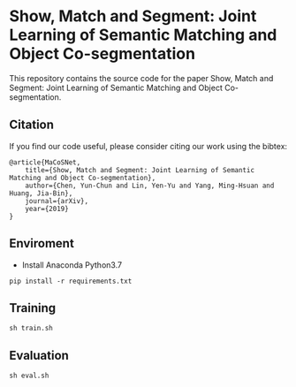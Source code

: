 # Show, Match and Segment: Joint Learning of Semantic Matching and Object Co-segmentation

This repository contains the source code for the paper Show, Match and Segment: Joint Learning of Semantic Matching and Object Co-segmentation.

## Citation
If you find our code useful, please consider citing our work using the bibtex:
```
@article{MaCoSNet,
    title={Show, Match and Segment: Joint Learning of Semantic Matching and Object Co-segmentation},
    author={Chen, Yun-Chun and Lin, Yen-Yu and Yang, Ming-Hsuan and Huang, Jia-Bin},
    journal={arXiv},
    year={2019}
}
```

## Enviroment
 - Install Anaconda Python3.7
 
``` 
pip install -r requirements.txt
```

## Training
 
``` 
sh train.sh
```


## Evaluation
 
``` 
sh eval.sh
```
